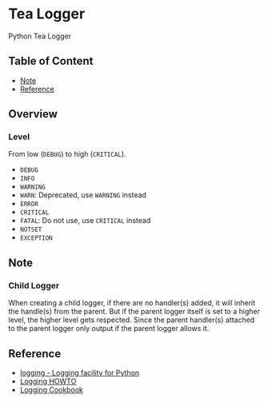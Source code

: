 # Tea Logger

Python Tea Logger

## Table of Content
* [Note](#note)
* [Reference](#reference)

## Overview

### Level

From low (`DEBUG`) to high (`CRITICAL`).

* `DEBUG`
* `INFO`
* `WARNING`
* `WARN`: Deprecated, use `WARNING` instead
* `ERROR`
* `CRITICAL`
* `FATAL`: Do not use, use `CRITICAL` instead
* `NOTSET`
* `EXCEPTION`

## Note

### Child Logger

When creating a child logger, if there are no handler(s) added, it will
inherit the handle(s) from the parent. But if the parent logger itself
is set to a higher level, the higher level gets respected. Since the
parent handler(s) attached to the parent logger only output if the
parent logger allows it.

## Reference

* [logging - Logging facility for Python](https://docs.python.org/3/library/logging.html)
* [Logging HOWTO](https://docs.python.org/3/howto/logging.html)
* [Logging Cookbook](https://docs.python.org/3/howto/logging-cookbook.html)

